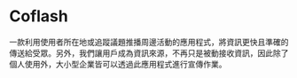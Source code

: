 # Coflash
  一款利用使用者所在地或追蹤議題推播周邊活動的應用程式，將資訊更快且準確的傳送給受眾。另外，我們讓用戶成為資訊來源，不再只是被動接收資訊，因此除了個人使用外，大小型企業皆可以透過此應用程式進行宣傳作業。
